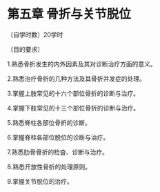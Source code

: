 # 第五章 骨折与关节脱位

〔自学时数〕20学时

〔目的要求〕

1.熟悉骨折发生的内外因素及其对诊断治疗方面的意义。

2.熟悉治疗骨折的几种方法及其骨折并发症的处理。

3.掌握上肢常见的十六个部位骨折的诊断与治疗。

4.掌握下肢常见的十三个部位骨折的诊断与治疗。

5.熟悉脊柱各部位骨折的诊断。

6.掌握脊柱各部位脱位的诊断与治疗。

7.熟悉肋骨骨折的检査、诊断与治疗。

8.熟悉开放性骨折的处理原则。

9.掌握关节脱位的治疗。
